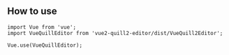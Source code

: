 ## How to use
```
import Vue from 'vue';
import VueQuillEditor from 'vue2-quill2-editor/dist/VueQuill2Editor';

Vue.use(VueQuillEditor);
```
